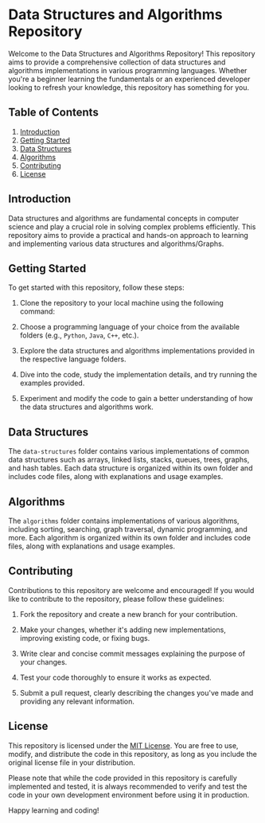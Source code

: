 # Data Structures and Algorithms Repository

Welcome to the Data Structures and Algorithms Repository! This repository aims to provide a comprehensive collection of data structures and algorithms implementations in various programming languages. Whether you're a beginner learning the fundamentals or an experienced developer looking to refresh your knowledge, this repository has something for you.

## Table of Contents

1. [Introduction](#introduction)
2. [Getting Started](#getting-started)
3. [Data Structures](#data-structures)
4. [Algorithms](#algorithms)
5. [Contributing](#contributing)
6. [License](#license)

## Introduction

Data structures and algorithms are fundamental concepts in computer science and play a crucial role in solving complex problems efficiently. This repository aims to provide a practical and hands-on approach to learning and implementing various data structures and algorithms/Graphs.

## Getting Started

To get started with this repository, follow these steps:

1. Clone the repository to your local machine using the following command:


2. Choose a programming language of your choice from the available folders (e.g., `Python`, `Java`, `C++`, etc.).

3. Explore the data structures and algorithms implementations provided in the respective language folders.

4. Dive into the code, study the implementation details, and try running the examples provided.

5. Experiment and modify the code to gain a better understanding of how the data structures and algorithms work.

## Data Structures

The `data-structures` folder contains various implementations of common data structures such as arrays, linked lists, stacks, queues, trees, graphs, and hash tables. Each data structure is organized within its own folder and includes code files, along with explanations and usage examples.

## Algorithms

The `algorithms` folder contains implementations of various algorithms, including sorting, searching, graph traversal, dynamic programming, and more. Each algorithm is organized within its own folder and includes code files, along with explanations and usage examples.

## Contributing

Contributions to this repository are welcome and encouraged! If you would like to contribute to the repository, please follow these guidelines:

1. Fork the repository and create a new branch for your contribution.

2. Make your changes, whether it's adding new implementations, improving existing code, or fixing bugs.

3. Write clear and concise commit messages explaining the purpose of your changes.

4. Test your code thoroughly to ensure it works as expected.

5. Submit a pull request, clearly describing the changes you've made and providing any relevant information.

## License

This repository is licensed under the [MIT License](LICENSE). You are free to use, modify, and distribute the code in this repository, as long as you include the original license file in your distribution.

Please note that while the code provided in this repository is carefully implemented and tested, it is always recommended to verify and test the code in your own development environment before using it in production.

Happy learning and coding!
